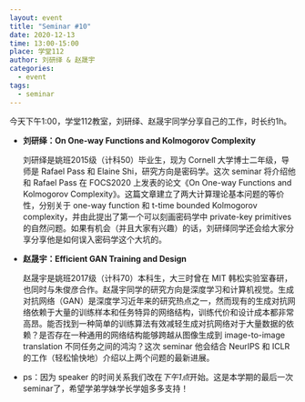 ```yaml
---
layout: event
title: "Seminar #10"
date: 2020-12-13
time: 13:00-15:00
place: 学堂112
author: 刘研绎 & 赵晟宇
categories:
  - event
tags:
  - seminar
---
```


今天下午1:00，学堂112教室，刘研绎、赵晟宇同学分享自己的工作，时长约1h。

* **刘研绎：On One-way Functions and Kolmogorov Complexity**
  
  刘研绎是姚班2015级（计科50）毕业生，现为 Cornell 大学博士二年级，导师是 Rafael Pass 和 Elaine Shi，研究方向是密码学。这次 seminar 将介绍他和 Rafael Pass 在 FOCS2020 上发表的论文《On One-way Functions and Kolmogorov Complexity》。这篇文章建立了两大计算理论基本问题的等价性，分别关于 one-way function 和 t-time bounded Kolmogorov complexity，并由此提出了第一个可以刻画密码学中 private-key primitives 的自然问题。如果有机会（并且大家有兴趣）的话，刘研绎同学还会给大家分享分享他是如何误入密码学这个大坑的。

* **赵晟宇：Efficient GAN Training and Design**
  
  赵晟宇是姚班2017级（计科70）本科生，大三时曾在 MIT 韩松实验室春研，也同时与朱俊彦合作。赵晟宇同学的研究方向是深度学习和计算机视觉。生成对抗网络（GAN）是深度学习近年来的研究热点之一，然而现有的生成对抗网络依赖于大量的训练样本和任务特异的网络结构，训练代价和设计成本都非常高昂。能否找到一种简单的训练算法有效减轻生成对抗网络对于大量数据的依赖？是否存在一种通用的网络结构能够跨越从图像生成到 image-to-image translation 不同任务之间的鸿沟？这次 seminar 他会结合 NeurIPS 和 ICLR 的工作（轻松愉快地）介绍以上两个问题的最新进展。

* ps：因为 speaker 的时间关系我们改在*下午1点*开始。这是本学期的最后一次seminar了，希望学弟学妹学长学姐多多支持！

